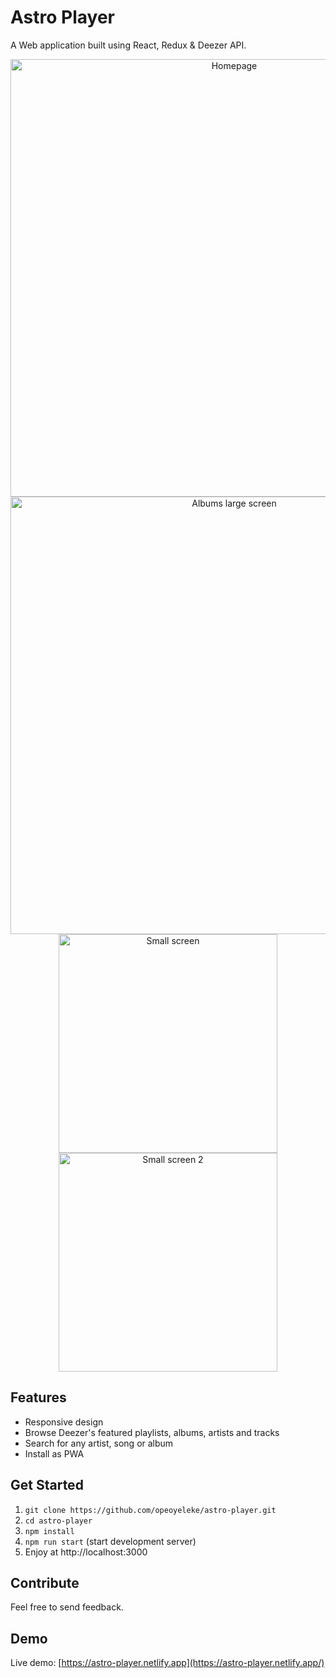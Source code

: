 # Astro Player

A Web application built using React, Redux & Deezer API.

<p align="center">
  <img width="700" src="https://raw.githubusercontent.com/opeoyeleke/astro-player/master/screenshots/Screenshot1.jpg" alt="Homepage"/>
  <img width="700" src="https://raw.githubusercontent.com/opeoyeleke/astro-player/master/screenshots/Screenshot2.jpg" alt="Albums large screen"/>
    <img width="350" src="https://raw.githubusercontent.com/opeoyeleke/astro-player/master/screenshots/Screenshot3.jpg" alt="Small screen"/>
      <img width="350" src="https://raw.githubusercontent.com/opeoyeleke/astro-player/master/screenshots/Screenshot4.jpg" alt="Small screen 2"/>

</p>

## Features

- Responsive design
- Browse Deezer's featured playlists, albums, artists and tracks
- Search for any artist, song or album
- Install as PWA

## Get Started

1. `git clone https://github.com/opeoyeleke/astro-player.git`
2. `cd astro-player`
3. `npm install`
4. `npm run start` (start development server)
5. Enjoy at http://localhost:3000

## Contribute

Feel free to send feedback.

## Demo

Live demo: [https://astro-player.netlify.app](https://astro-player.netlify.app/)
